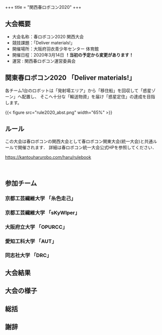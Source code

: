 +++
title = "関西春ロボコン2020"
+++

## 大会概要
- 大会名称：春ロボコン2020 関西大会
- 競技課題：「Deliver materials!」
- 開催場所：大阪府羽衣青少年センター 体育館
- 開催日程：2020年3月14日 **！当初の予定から変更があります！**
- 運営 : 関西春ロボコン運営委員会

<!-- <br> -->
<!-- 統一大会に関する情報はこちら  
https://kantouharurobo.com/haru/ -->

<!-- 大会当日スケジュール 58 KB -->
<!-- [Download](https://drive.google.com/file/d/1cy_Gx91IZ4MvDmu3OjSM8rm0-bowZjih/view) -->
<!-- <br> -->
<!-- <br> -->


## 関東春ロボコン2020 「Deliver materials!」   

各チーム1台のロボットは「発射場エリア」から「移住船」を回収して「惑星ゾーン」へ配置し、
そこへ十分な「輸送物資」を届け「惑星定住」の達成を目指します。

{{< figure src="rule2020_abst.png" width="65%" >}}
 
## ルール

この大会は春ロボコンの関西大会として春ロボコン関東大会(統一大会)と共通ルールで開催されます．
詳細は春ロボコン統一大会公式HPを参照してください．

https://kantouharurobo.com/haru/rulebook  

<br>

<!-- ### ルールに関する質問
春ロボコン統一大会公式HPで質問を受け付けています．  
質問を送る場合は注意事項をよく読んだ上で送ってください．

https://kantouharurobo.com/haru/contact -->

## 参加チーム
### 京都工芸繊維大学 「糸色走己」
### 京都工芸繊維大学 「sKyWIper」
### 大阪府立大学 「OPURCC」	 
### 愛知工科大学 「AUT」	    
### 同志社大学 「DRC」

## 大会結果

## 大会の様子

## 総括

## 謝辞
